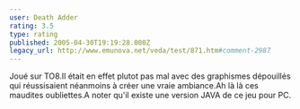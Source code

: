 ```yaml
---
user: Death Adder
rating: 3.5
type: rating
published: 2005-04-30T19:19:28.000Z
legacy_url: http://www.emunova.net/veda/test/871.htm#comment-2987
---
```

Joué sur TO8.Il était en effet plutot pas mal avec des graphismes dépouillés qui réussisaient néanmoins à créer une vraie ambiance.Ah là là ces maudites oubliettes.A noter qu'il existe une version JAVA de ce jeu pour PC.